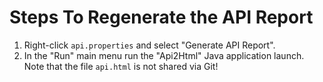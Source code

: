 
# Steps To Regenerate the API Report


1.  Right-click `api.properties` and select "Generate API Report".
2.  In the "Run" main menu run the "Api2Html" Java application launch. Note that the file `api.html` is not shared via Git!
